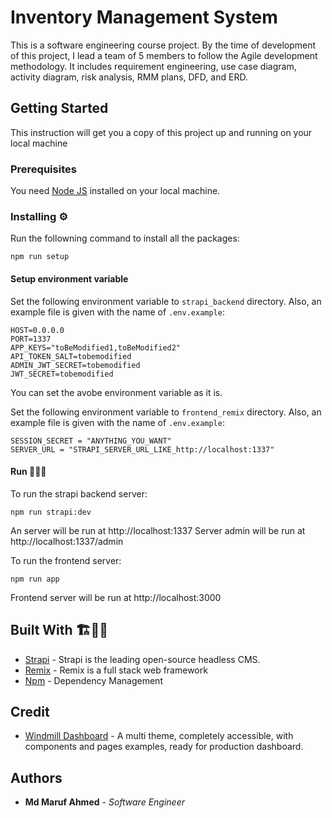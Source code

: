 # Inventory Management System

This is a software engineering course project. By the time of development of this project, I lead a team of 5 members to follow the Agile development methodology. It includes requirement engineering, use case diagram, activity diagram, risk analysis, RMM plans, DFD, and ERD.

<!-- ### [Demo](https://basic-express-authentication.herokuapp.com/) -->

## Getting Started

This instruction will get you a copy of this project up and running on your local machine

### Prerequisites

You need [Node JS](https://nodejs.org) installed on your local machine.

### Installing ⚙️

Run the followning command to install all the packages:

```
npm run setup
```

#### Setup environment variable

Set the following environment variable to `strapi_backend` directory. Also, an example file is given with the name of `.env.example`:

```
HOST=0.0.0.0
PORT=1337
APP_KEYS="toBeModified1,toBeModified2"
API_TOKEN_SALT=tobemodified
ADMIN_JWT_SECRET=tobemodified
JWT_SECRET=tobemodified
```

You can set the avobe environment variable as it is.

Set the following environment variable to `frontend_remix` directory. Also, an example file is given with the name of `.env.example`:

```
SESSION_SECRET = "ANYTHING_YOU_WANT"
SERVER_URL = "STRAPI_SERVER_URL_LIKE_http://localhost:1337"
```

#### Run 🏃🏻‍♂️

To run the strapi backend server:

```
npm run strapi:dev
```

An server will be run at http://localhost:1337
Server admin will be run at http://localhost:1337/admin

To run the frontend server:

```
npm run app
```

Frontend server will be run at http://localhost:3000

## Built With 🏗️👷🏻

-   [Strapi](https://strapi.io/) - Strapi is the leading open-source headless CMS.
-   [Remix](https://remix.run/) - Remix is a full stack web framework
-   [Npm](https://www.npmjs.com/) - Dependency Management

## Credit

-   [Windmill Dashboard](https://github.com/estevanmaito/windmill-dashboard) - A multi theme, completely accessible, with components and pages examples, ready for production dashboard.

## Authors

-   **Md Maruf Ahmed** - _Software Engineer_
